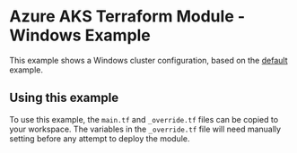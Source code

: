 # Azure AKS Terraform Module - Windows Example

This example shows a Windows cluster configuration, based on the [default](../default/) example.

## Using this example

To use this example, the `main.tf` and `_override.tf` files can be copied to your workspace. The variables in the `_override.tf` file will need manually setting before any attempt to deploy the module.
